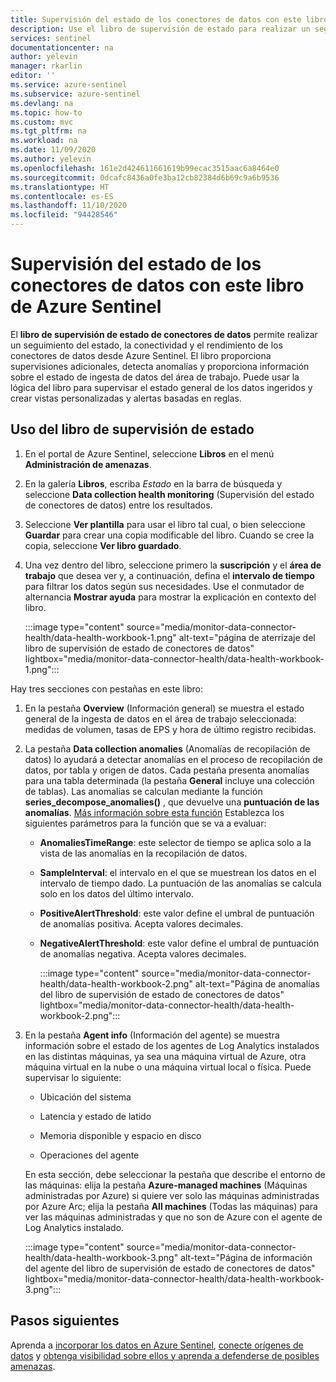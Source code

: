 ```yaml
---
title: Supervisión del estado de los conectores de datos con este libro de Azure Sentinel | Microsoft Docs
description: Use el libro de supervisión de estado para realizar un seguimiento de la conectividad y el rendimiento de los conectores de datos.
services: sentinel
documentationcenter: na
author: yelevin
manager: rkarlin
editor: ''
ms.service: azure-sentinel
ms.subservice: azure-sentinel
ms.devlang: na
ms.topic: how-to
ms.custom: mvc
ms.tgt_pltfrm: na
ms.workload: na
ms.date: 11/09/2020
ms.author: yelevin
ms.openlocfilehash: 161e2d424611661619b99ecac3515aac6a8464e0
ms.sourcegitcommit: 0dcafc8436a0fe3ba12cb82384d6b69c9a6b9536
ms.translationtype: HT
ms.contentlocale: es-ES
ms.lasthandoff: 11/10/2020
ms.locfileid: "94428546"
---
```

# <a name="monitor-the-health-of-your-data-connectors-with-this-azure-sentinel-workbook"></a>Supervisión del estado de los conectores de datos con este libro de Azure Sentinel

El **libro de supervisión de estado de conectores de datos** permite realizar un seguimiento del estado, la conectividad y el rendimiento de los conectores de datos desde Azure Sentinel. El libro proporciona supervisiones adicionales, detecta anomalías y proporciona información sobre el estado de ingesta de datos del área de trabajo. Puede usar la lógica del libro para supervisar el estado general de los datos ingeridos y crear vistas personalizadas y alertas basadas en reglas.

## <a name="use-the-health-monitoring-workbook"></a>Uso del libro de supervisión de estado

1. En el portal de Azure Sentinel, seleccione **Libros** en el menú **Administración de amenazas**.

1. En la galería **Libros**, escriba *Estado* en la barra de búsqueda y seleccione **Data collection health monitoring** (Supervisión del estado de conectores de datos) entre los resultados.

1. Seleccione **Ver plantilla** para usar el libro tal cual, o bien seleccione **Guardar** para crear una copia modificable del libro. Cuando se cree la copia, seleccione **Ver libro guardado**.

1. Una vez dentro del libro, seleccione primero la **suscripción** y el **área de trabajo** que desea ver y, a continuación, defina el **intervalo de tiempo** para filtrar los datos según sus necesidades. Use el conmutador de alternancia **Mostrar ayuda** para mostrar la explicación en contexto del libro.

    :::image type="content" source="media/monitor-data-connector-health/data-health-workbook-1.png" alt-text="página de aterrizaje del libro de supervisión de estado de conectores de datos" lightbox="media/monitor-data-connector-health/data-health-workbook-1.png":::

Hay tres secciones con pestañas en este libro:

1. En la pestaña **Overview** (Información general) se muestra el estado general de la ingesta de datos en el área de trabajo seleccionada: medidas de volumen, tasas de EPS y hora de último registro recibidas.

1. La pestaña **Data collection anomalies** (Anomalías de recopilación de datos) lo ayudará a detectar anomalías en el proceso de recopilación de datos, por tabla y origen de datos. Cada pestaña presenta anomalías para una tabla determinada (la pestaña **General** incluye una colección de tablas). Las anomalías se calculan mediante la función **series_decompose_anomalies()** , que devuelve una **puntuación de las anomalías**. [Más información sobre esta función](https://docs.microsoft.com/azure/data-explorer/kusto/query/series-decompose-anomaliesfunction?WT.mc_id=Portal-fx) Establezca los siguientes parámetros para la función que se va a evaluar:

    - **AnomaliesTimeRange**: este selector de tiempo se aplica solo a la vista de las anomalías en la recopilación de datos.
    - **SampleInterval**: el intervalo en el que se muestrean los datos en el intervalo de tiempo dado. La puntuación de las anomalías se calcula solo en los datos del último intervalo.
    - **PositiveAlertThreshold**: este valor define el umbral de puntuación de anomalías positiva. Acepta valores decimales.
    - **NegativeAlertThreshold**: este valor define el umbral de puntuación de anomalías negativa. Acepta valores decimales.

        :::image type="content" source="media/monitor-data-connector-health/data-health-workbook-2.png" alt-text="Página de anomalías del libro de supervisión de estado de conectores de datos" lightbox="media/monitor-data-connector-health/data-health-workbook-2.png":::

1. En la pestaña **Agent info** (Información del agente) se muestra información sobre el estado de los agentes de Log Analytics instalados en las distintas máquinas, ya sea una máquina virtual de Azure, otra máquina virtual en la nube o una máquina virtual local o física. Puede supervisar lo siguiente:

   - Ubicación del sistema

   - Latencia y estado de latido

   - Memoria disponible y espacio en disco

   - Operaciones del agente

    En esta sección, debe seleccionar la pestaña que describe el entorno de las máquinas: elija la pestaña **Azure-managed machines** (Máquinas administradas por Azure) si quiere ver solo las máquinas administradas por Azure Arc; elija la pestaña **All machines** (Todas las máquinas) para ver las máquinas administradas y que no son de Azure con el agente de Log Analytics instalado.

    :::image type="content" source="media/monitor-data-connector-health/data-health-workbook-3.png" alt-text="Página de información del agente del libro de supervisión de estado de conectores de datos" lightbox="media/monitor-data-connector-health/data-health-workbook-3.png":::

## <a name="next-steps"></a>Pasos siguientes
Aprenda a [incorporar los datos en Azure Sentinel](quickstart-onboard.md), [conecte orígenes de datos](connect-data-sources.md) y [obtenga visibilidad sobre ellos y aprenda a defenderse de posibles amenazas](quickstart-get-visibility.md).
